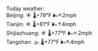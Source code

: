 Today weather:  
Beijing: ☀️ 🌡️+79°F 🌬️↖2mph  
Tianjin: ☀️ 🌡️+81°F 🌬️↑4mph  
Shijiazhuang: ☀️ 🌡️+77°F 🌬️←2mph  
Tangshan: 🌫  🌡️+77°F 🌬️↖4mph  
